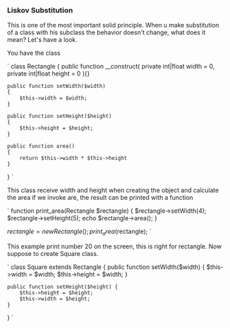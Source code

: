 ### Liskov Substitution

This is one of the most important solid principle.
When u make substitution of a class with his subclass the behavior doesn't change, what does it mean? Let's have a look.

You have the class

`
class Rectangle
{
    public function __construct(
        private int|float width = 0,
        private int|float height = 0
    ){}

    public function setWidth($width)
    {
        $this->width = $width;
    }

    public function setHeight($height)
    {
        $this->height = $height;
    }

    public function area()
    {
        return $this->width * $this->height
    }
}
`

This class receive width and height when creating the object and calculate the area if we invoke are, the result can be printed with a function

`
function print_area(Rectangle $rectangle)
{
    $rectangle->setWidth(4);
    $rectangle->setHeight(5);
    echo $rectangle->area();
}

$rectangle = new Rectangle();
print_area($rectangle);
`

This example print number 20 on the screen, this is right for rectangle. Now suppose to create Square class.

`
class Square extends Rectangle
{
    public function setWidth($width) {
        $this->width = $width;
        $this->height = $width;
    }

    public function setHeight($height) {
        $this->height = $height;
        $this->width = $height;
    }
}
`

